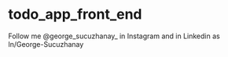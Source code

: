 # todo_app_front_end
Follow me @george_sucuzhanay_ in Instagram and in Linkedin as ln/George-Sucuzhanay

